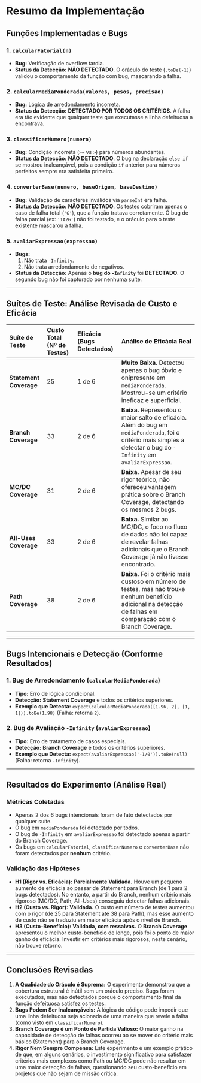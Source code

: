 # Resumo da Implementação

## Funções Implementadas e Bugs

### 1. `calcularFatorial(n)`
- **Bug:** Verificação de overflow tardia.
- **Status da Detecção:** **NÃO DETECTADO**. O oráculo do teste (`.toBe(-1)`) validou o comportamento da função com bug, mascarando a falha.

### 2. `calcularMediaPonderada(valores, pesos, precisao)`
- **Bug:** Lógica de arredondamento incorreta.
- **Status da Detecção:** **DETECTADO POR TODOS OS CRITÉRIOS**. A falha era tão evidente que qualquer teste que executasse a linha defeituosa a encontrava.

### 3. `classificarNumero(numero)`
- **Bug:** Condição incorreta (`>=` vs `>`) para números abundantes.
- **Status da Detecção:** **NÃO DETECTADO**. O bug na declaração `else if` se mostrou inalcançável, pois a condição `if` anterior para números perfeitos sempre era satisfeita primeiro.

### 4. `converterBase(numero, baseOrigem, baseDestino)`
- **Bug:** Validação de caracteres inválidos via `parseInt` era falha.
- **Status da Detecção:** **NÃO DETECTADO**. Os testes cobriram apenas o caso de falha total (`'G'`), que a função tratava corretamente. O bug de falha parcial (ex: `'1A2G'`) não foi testado, e o oráculo para o teste existente mascarou a falha.

### 5. `avaliarExpressao(expressao)`
- **Bugs:**
    1.  Não trata `-Infinity`.
    2.  Não trata arredondamento de negativos.
- **Status da Detecção:** Apenas o **bug do `-Infinity`** foi **DETECTADO**. O segundo bug não foi capturado por nenhuma suíte.

---

## Suítes de Teste: Análise Revisada de Custo e Eficácia

| Suíte de Teste | Custo Total (Nº de Testes) | Eficácia (Bugs Detectados) | Análise de Eficácia Real |
| :--- | :--- | :--- | :--- |
| **Statement Coverage** | 25 | 1 de 6 | **Muito Baixa.** Detectou apenas o bug óbvio e onipresente em `mediaPonderada`. Mostrou-se um critério ineficaz e superficial. |
| **Branch Coverage** | 33 | 2 de 6 | **Baixa.** Representou o maior salto de eficácia. Além do bug em `mediaPonderada`, foi o critério mais simples a detectar o bug do `-Infinity` em `avaliarExpressao`. |
| **MC/DC Coverage** | 31 | 2 de 6 | **Baixa.** Apesar de seu rigor teórico, não ofereceu vantagem prática sobre o Branch Coverage, detectando os mesmos 2 bugs. |
| **All-Uses Coverage** | 33 | 2 de 6 | **Baixa.** Similar ao MC/DC, o foco no fluxo de dados não foi capaz de revelar falhas adicionais que o Branch Coverage já não tivesse encontrado. |
| **Path Coverage** | 38 | 2 de 6 | **Baixa.** Foi o critério mais custoso em número de testes, mas não trouxe nenhum benefício adicional na detecção de falhas em comparação com o Branch Coverage. |

---

## Bugs Intencionais e Detecção (Conforme Resultados)

### 1. Bug de Arredondamento (`calcularMediaPonderada`)
- **Tipo:** Erro de lógica condicional.
- **Detecção:** **Statement Coverage** e todos os critérios superiores.
- **Exemplo que Detecta:** `expect(calcularMediaPonderada([1.96, 2], [1, 1])).toBe(1.98)` (Falha: retorna `2`).

### 2. Bug de Avaliação `-Infinity` (`avaliarExpressao`)
- **Tipo:** Erro de tratamento de casos especiais.
- **Detecção:** **Branch Coverage** e todos os critérios superiores.
- **Exemplo que Detecta:** `expect(avaliarExpressao('-1/0')).toBe(null)` (Falha: retorna `-Infinity`).

---

## Resultados do Experimento (Análise Real)

### Métricas Coletadas
- Apenas 2 dos 6 bugs intencionais foram de fato detectados por qualquer suíte.
- O bug em `mediaPonderada` foi detectado por todos.
- O bug de `-Infinity` em `avaliarExpressao` foi detectado apenas a partir do Branch Coverage.
- Os bugs em `calcularFatorial`, `classificarNumero` e `converterBase` não foram detectados por **nenhum** critério.

### Validação das Hipóteses
- **H1 (Rigor vs. Eficácia):** **Parcialmente Validada.** Houve um pequeno aumento de eficácia ao passar de Statement para Branch (de 1 para 2 bugs detectados). No entanto, a partir do Branch, nenhum critério mais rigoroso (MC/DC, Path, All-Uses) conseguiu detectar falhas adicionais.
- **H2 (Custo vs. Rigor):** **Validada.** O custo em número de testes aumentou com o rigor (de 25 para Statement até 38 para Path), mas esse aumento de custo não se traduziu em maior eficácia após o nível de Branch.
- **H3 (Custo-Benefício):** **Validada, com ressalvas.** O **Branch Coverage** apresentou o melhor custo-benefício de longe, pois foi o ponto de maior ganho de eficácia. Investir em critérios mais rigorosos, neste cenário, não trouxe retorno.

---

## Conclusões Revisadas
1.  **A Qualidade do Oráculo é Suprema:** O experimento demonstrou que a cobertura estrutural é inútil sem um oráculo preciso. Bugs foram executados, mas não detectados porque o comportamento final da função defeituosa satisfez os testes.
2.  **Bugs Podem Ser Inalcançáveis:** A lógica do código pode impedir que uma linha defeituosa seja acionada de uma maneira que revele a falha (como visto em `classificarNumero`).
3.  **Branch Coverage é um Ponto de Partida Valioso:** O maior ganho na capacidade de detecção de falhas ocorreu ao se mover do critério mais básico (Statement) para o Branch Coverage.
4.  **Rigor Nem Sempre Compensa:** Este experimento é um exemplo prático de que, em alguns cenários, o investimento significativo para satisfazer critérios mais complexos como Path ou MC/DC pode não resultar em uma maior detecção de falhas, questionando seu custo-benefício em projetos que não sejam de missão crítica.
